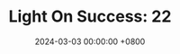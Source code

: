 ---
title: "Light On Success: 22"
date: 2024-03-03 00:00:00 +0800
categories: [Blogging]
tag: [Blogging]
image: https://pbs.twimg.com/media/GHCrZzMXsAAUF1v?format=jpg&name=large
---